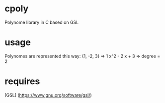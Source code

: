# cpoly
Polynome library in C based on GSL

# usage
Polynomes are represented this way:
{1, -2, 3} => 1 x^2 - 2 x + 3 => degree = 2 

# requires
[GSL] (https://www.gnu.org/software/gsl/)
